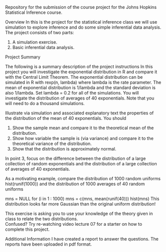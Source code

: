Repository for the submission of the course project for the Johns Hopkins Statistical Inference course.

Overview
In this is the project for the statistical inference class we will use simulation to explore inference and do some simple inferential data analysis. The project consists of two parts:

1. A simulation exercise.
2. Basic inferential data analysis.

Project Summary

The following is a summary description of the project instructions
In this project you will investigate the exponential distribution in R and compare it with the Central Limit Theorem. The exponential distribution can be simulated in R with rexp(n, lambda) where lambda is the rate parameter. The mean of exponential distribution is 1/lambda and the standard deviation is also 1/lambda. Set lambda = 0.2 for all of the simulations. You will investigate the distribution of averages of 40 exponentials. Note that you will need to do a thousand simulations.

Illustrate via simulation and associated explanatory text the properties of the distribution of the mean of 40 exponentials.  You should
1. Show the sample mean and compare it to the theoretical mean of the distribution.
2. Show how variable the sample is (via variance) and compare it to the theoretical variance of the distribution.
3. Show that the distribution is approximately normal.

In point 3, focus on the difference between the distribution of a large collection of random exponentials and the distribution of a large collection of averages of 40 exponentials. 

As a motivating example, compare the distribution of 1000 random uniforms
hist(runif(1000))
and the distribution of 1000 averages of 40 random uniforms

mns = NULL
for (i in 1 : 1000) mns = c(mns, mean(runif(40)))
hist(mns)
This distribution looks far more Gaussian than the original uniform distribution!

This exercise is asking you to use your knowledge of the theory given in class to relate the two distributions.  
Confused?  Try re-watching video lecture 07 for a starter on how to complete this project.

Additional Information
I have created a report to answer the questions. The reports have been uploaded in pdf format.
